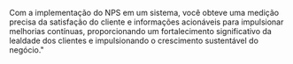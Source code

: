 Com a implementação do NPS em um sistema, você obteve uma medição precisa da satisfação do cliente e informações acionáveis para impulsionar melhorias contínuas, proporcionando um fortalecimento significativo da lealdade dos clientes e impulsionando o crescimento sustentável do negócio."
